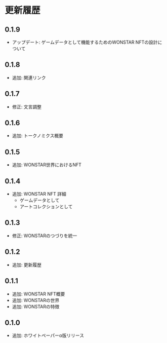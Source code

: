 # 更新履歴

## 0.1.9

- アップデート: ゲームデータとして機能するためのWONSTAR NFTの設計について

## 0.1.8

- 追加: 関連リンク

## 0.1.7

- 修正: 文言調整

## 0.1.6

- 追加: トークノミクス概要

## 0.1.5

- 追加: WONSTAR世界におけるNFT

## 0.1.4

- 追加: WONSTAR NFT 詳細
  - ゲームデータとして
  - アートコレクションとして

## 0.1.3

- 修正: WONSTARのつづりを統一

## 0.1.2

- 追加: 更新履歴

## 0.1.1

- 追加: WONSTAR NFT概要
- 追加: WONSTARの世界
- 追加: WONSTARの特徴

## 0.1.0

- 追加: ホワイトペーパーα版リリース
